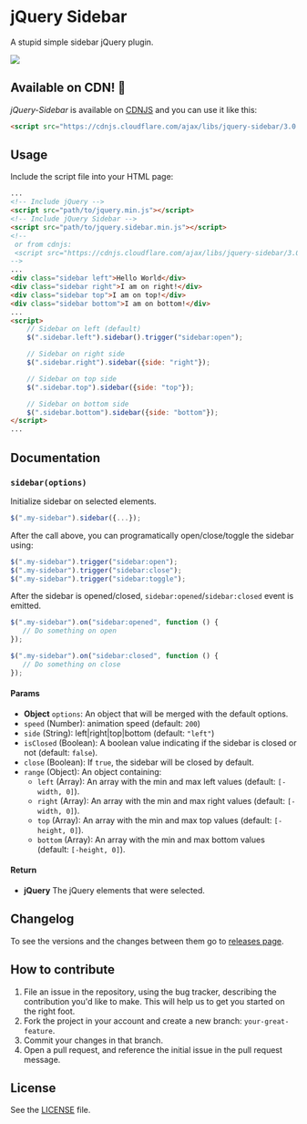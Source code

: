# jQuery Sidebar
A stupid simple sidebar jQuery plugin.

[![](http://i.imgur.com/L32Y3zw.png)](http://jillix.github.io/jQuery-sidebar/)

## Available on CDN! :ship:
*jQuery-Sidebar* is available on [CDNJS](https://cdnjs.com/libraries/jquery-sidebar) and you can use it like this:

```html
<script src="https://cdnjs.cloudflare.com/ajax/libs/jquery-sidebar/3.0.0/jquery.sidebar.min.js"></script>
```

## Usage

Include the script file into your HTML page:

```html
...
<!-- Include jQuery -->
<script src="path/to/jquery.min.js"></script>
<!-- Include jQuery Sidebar -->
<script src="path/to/jquery.sidebar.min.js"></script>
<!--
 or from cdnjs:
 <script src="https://cdnjs.cloudflare.com/ajax/libs/jquery-sidebar/3.0.0/jquery.sidebar.min.js"></script>
-->
...
<div class="sidebar left">Hello World</div>
<div class="sidebar right">I am on right!</div>
<div class="sidebar top">I am on top!</div>
<div class="sidebar bottom">I am on bottom!</div>
...
<script>
    // Sidebar on left (default)
    $(".sidebar.left").sidebar().trigger("sidebar:open");

    // Sidebar on right side
    $(".sidebar.right").sidebar({side: "right"});

    // Sidebar on top side
    $(".sidebar.top").sidebar({side: "top"});

    // Sidebar on bottom side
    $(".sidebar.bottom").sidebar({side: "bottom"});
</script>
...
```

## Documentation
### `sidebar(options)`
Initialize sidebar on selected elements.

```js
$(".my-sidebar").sidebar({...});
```

After the call above, you can programatically open/close/toggle the sidebar using:

```js
$(".my-sidebar").trigger("sidebar:open");
$(".my-sidebar").trigger("sidebar:close");
$(".my-sidebar").trigger("sidebar:toggle");
```

After the sidebar is opened/closed, `sidebar:opened`/`sidebar:closed` event is emitted.

```js
$(".my-sidebar").on("sidebar:opened", function () {
   // Do something on open
});

$(".my-sidebar").on("sidebar:closed", function () {
   // Do something on close
});
```

#### Params
- **Object** `options`: An object that will be merged with the default options.
 - `speed` (Number): animation speed (default: `200`)
 - `side` (String): left|right|top|bottom (default: `"left"`)
 - `isClosed` (Boolean): A boolean value indicating if the sidebar is closed or not (default: `false`).
 - `close` (Boolean): If `true`, the sidebar will be closed by default.
 - `range` (Object): An object containing:
   - `left` (Array): An array with the min and max left values (default: `[-width, 0]`).
   - `right` (Array): An array with the min and max right values (default: `[-width, 0]`).
   - `top` (Array): An array with the min and max top values (default: `[-height, 0]`).
   - `bottom` (Array): An array with the min and max bottom values (default: `[-height, 0]`).

#### Return
- **jQuery** The jQuery elements that were selected.



## Changelog
To see the versions and the changes between them go to [releases page](https://github.com/jillix/jQuery-sidebar/releases).

## How to contribute

1. File an issue in the repository, using the bug tracker, describing the
   contribution you'd like to make. This will help us to get you started on the
   right foot.
2. Fork the project in your account and create a new branch:
   `your-great-feature`.
3. Commit your changes in that branch.
4. Open a pull request, and reference the initial issue in the pull request
   message.

## License
See the [LICENSE](./LICENSE) file.
